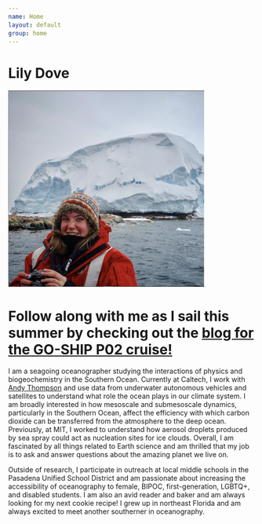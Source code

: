 ```yaml
---
name: Home
layout: default
group: home
---
```


<h1 class="text-center">Lily Dove</h1>

<img src="/static/img/LilyDove1.jpg" class="img-responsive center-block" width="400" height="400" alt="Sitting in front of the recently discovered Sif Island in the Amundsen Sea, Antarctica!"/>

<h1 class="text-center">Follow along with me as I sail this summer by checking out the <a href="https://www.go-bgc.org/expedition-logs/north-pacific-2022" target="_blank">blog for the GO-SHIP P02 cruise!</a></h1>

<p class="lead text-justify">
I am a seagoing oceanographer studying the interactions of physics and biogeochemistry in the Southern Ocean. Currently at Caltech, I work with <a href="http://web.gps.caltech.edu/~andrewt/" target="_blank">Andy Thompson</a> and use data from underwater autonomous vehicles and satellites to understand what role the ocean plays in our climate system. I am broadly interested in how mesoscale and submesoscale dynamics, particularly in the Southern Ocean, affect the efficiency with which carbon dioxide can be transferred from the atmosphere to the deep ocean. Previously, at MIT, I worked to understand how aerosol droplets produced by sea spray could act as nucleation sites for ice clouds. Overall, I am fascinated by all things related to Earth science and am thrilled that my job is to ask and answer questions about the amazing planet we live on.
</p>
  
<p class="lead text-justify">
 Outside of research, I participate in outreach at local middle schools in the Pasadena Unified School District and am passionate about increasing the accessibility of oceanography to female, BIPOC, first-generation, LGBTQ+, and disabled students. I am also an avid reader and baker and am always looking for my next cookie recipe! I grew up in northeast Florida and am always excited to meet another southerner in oceanography.
</p>
